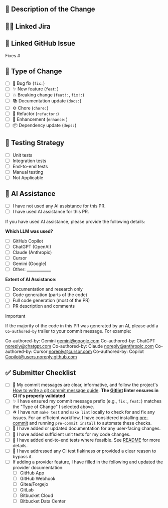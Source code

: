 ## 📝 Description of the Change

## 👨🏻‍ Linked Jira

<!-- <https://issues.redhat.com/browse/SRVKP-> -->

## 🔗 Linked GitHub Issue

Fixes #

<!-- This is optional, but if you have a Jira ticket related to this PR, please link it here. -->
## 🚀 Type of Change

<!-- (update the title of the Pull Request accordingly), the lint task checks it -->

- [ ] 🐛 Bug fix (`fix:`)
- [ ] ✨ New feature (`feat:`)
- [ ] 💥 Breaking change (`feat!:`, `fix!:`)
- [ ] 📚 Documentation update (`docs:`)
- [ ] ⚙️ Chore (`chore:`)
- [ ] 💅 Refactor (`refactor:`)
- [ ] 🔧 Enhancement (`enhance:`)
- [ ] 📦 Dependency update (`deps:`)

## 🧪 Testing Strategy

- [ ] Unit tests
- [ ] Integration tests
- [ ] End-to-end tests
- [ ] Manual testing
- [ ] Not Applicable

## 🤖 AI Assistance

- [ ] I have not used any AI assistance for this PR.
- [ ] I have used AI assistance for this PR.

If you have used AI assistance, please provide the following details:

**Which LLM was used?**

- [ ] GitHub Copilot
- [ ] ChatGPT (OpenAI)
- [ ] Claude (Anthropic)
- [ ] Cursor
- [ ] Gemini (Google)
- [ ] Other: ____________

**Extent of AI Assistance:**

- [ ] Documentation and research only
- [ ] Code generation (parts of the code)
- [ ] Full code generation (most of the PR)
- [ ] PR description and comments

> [!IMPORTANT]
> If the majority of the code in this PR was generated by an AI, please add a `Co-authored-by` trailer to your commit message.
> For example:
>
> Co-authored-by: Gemini <gemini@google.com>
> Co-authored-by: ChatGPT <noreply@chatgpt.com>
> Co-authored-by: Claude <noreply@anthropic.com>
> Co-authored-by: Cursor <noreply@cursor.com>
> Co-authored-by: Copilot <Copilot@users.noreply.github.com>

## ✅ Submitter Checklist

- [ ] 📝 My commit messages are clear, informative, and follow the project's [How to write a git commit message guide](https://developers.google.com/blockly/guides/contribute/get-started/commits). **The [Gitlint](https://jorisroovers.com/gitlint/latest) linter ensures in CI it's properly validated**
- [ ] ✨ I have ensured my commit message prefix (e.g., `fix:`, `feat:`) matches the "Type of Change" I selected above.
- [ ] ♽ I have run `make test` and `make lint` locally to check for and fix any
      issues. For an efficient workflow, I have considered installing
      [pre-commit](https://pre-commit.com/) and running `pre-commit install` to
      automate these checks.
- [ ] 📖 I have added or updated documentation for any user-facing changes.
- [ ] 🧪 I have added sufficient unit tests for my code changes.
- [ ] 🎁 I have added end-to-end tests where feasible. See [README](https://github.com/openshift-pipelines/pipelines-as-code/blob/main/test/README.md) for more details.
- [ ] 🔎 I have addressed any CI test flakiness or provided a clear reason to bypass it.
- [ ] If adding a provider feature, I have filled in the following and updated the provider documentation:
  - [ ] GitHub App
  - [ ] GitHub Webhook
  - [ ] Gitea/Forgejo
  - [ ] GitLab
  - [ ] Bitbucket Cloud
  - [ ] Bitbucket Data Center
